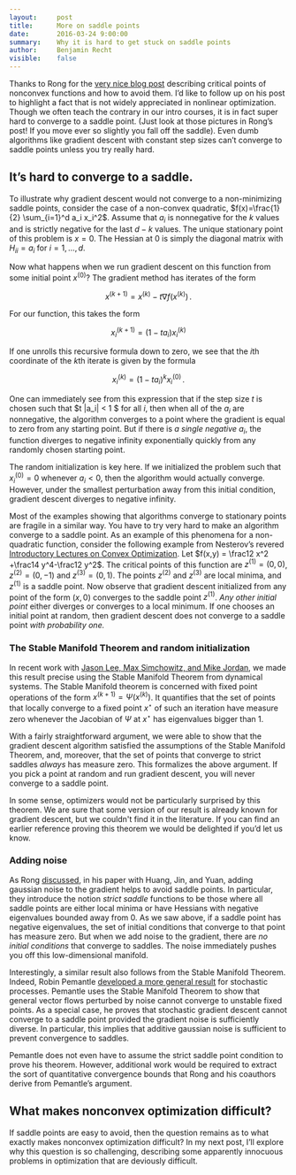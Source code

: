```yaml
---
layout:     post
title:      More on saddle points
date:       2016-03-24 9:00:00
summary:    Why it is hard to get stuck on saddle points
author:     Benjamin Recht
visible:    false
---
```


Thanks to Rong for the [very nice blog post](http://www.offconvex.org/2016/03/22/saddlepoints/) describing critical points of nonconvex functions and how to avoid them. I’d like to follow up on his post to highlight a fact that is not widely appreciated in nonlinear optimization. Though we often teach the contrary in our intro courses, it is in fact super hard to converge to a saddle point. (Just look at those pictures in Rong’s post!  If you move ever so slightly you fall off the saddle).  Even dumb algorithms like gradient descent with constant step sizes can’t converge to saddle points unless you try really hard.

## It’s hard to converge to a saddle.

To illustrate why gradient descent would not converge to a non-minimizing saddle points, consider the case of a non-convex quadratic, $f(x)=\frac{1}{2} \sum_{i=1}^d a_i x_i^2$.  Assume that $a_i$ is nonnegative for the $k$ values and is strictly negative for the last $d-k$ values.  The unique stationary point of this problem is $x=0$.  The Hessian at $0$ is simply the diagonal matrix with $H_{ii} = a_i$ for $i=1,\ldots,d$.  

Now what happens when we run gradient descent on this function from some initial point $x^{(0)}?$  The gradient method has iterates of the form

$$
	x^{(k+1)} = x^{(k)} - t \nabla f(x^{(k)})\,.
$$

For our function, this takes the form

$$
	x^{(k+1)}_i = (1- t a_i) x_i^{(k)}
$$

If one unrolls this recursive formula down to zero, we see that the $i$th coordinate of the $k$th iterate is given by the formula

$$
	x_{i}^{(k)} = (1-t a_i)^{k} x_i^{(0)}\,.
$$


One can immediately see from this expression that if the step size $t$ is chosen such 
that $t |a_i| < 1 $ 
for all $i$, then when all of the $a_i$ 
are nonnegative, the algorithm converges to a point where the gradient is equal to zero from any starting point.  But if there is *a single negative $a_i$*, the function diverges to negative infinity exponentially quickly from any randomly chosen starting point.

The random initialization is key here.  If we initialized the problem such that $x^{(0)}_i=0$ whenever $a_i<0$, then the algorithm would actually converge.  However, under the smallest perturbation away from this initial condition, gradient descent diverges to negative infinity.

Most of the examples showing that algorithms converge to stationary points are fragile in a similar way.  You have to try very hard to make an algorithm converge to a saddle point.  As an example of this phenomena for a non-quadratic function, consider the following example from Nesterov’s revered [Introductory Lectures on Convex Optimization](http://www.springer.com/us/book/9781402075537). Let $f(x,y) = \frac12 x^2 +\frac14 y^4-\frac12 y^2$.  The critical points of this function are $z^{(1)}= (0,0)$, $z^{(2)} = (0,-1)$ and $z^{(3)} = (0,1)$.  The points $z^{(2)}$ and $z^{(3)}$ are local minima, and $z^{(1)}$ is a saddle point.  Now observe that gradient descent initialized from any point of the form $(x,0)$ converges to the saddle point $z^{(1)}$. *Any other initial point* either diverges or converges to a local minimum.  If one chooses an initial point at random, then gradient descent does not converge to a saddle point *with probability one.*

### The Stable Manifold Theorem and random initialization
 
In recent work with [Jason Lee, Max Simchowitz, and Mike Jordan](http://arxiv.org/abs/1602.04915), we made this result precise using the Stable Manifold Theorem from dynamical systems.  The Stable Manifold theorem is concerned with fixed point operations of the form $x^{(k+1)} = \Psi(x^{(k)})$.  It quantifies that the set of points that locally converge to a fixed point $x^{\star}$ of such an iteration have measure zero whenever the Jacobian of $\Psi$ at $x^{\star}$ has eigenvalues bigger than 1.

With a fairly straightforward argument, we were able to show that the gradient descent algorithm satisfied the assumptions of the Stable Manifold Theorem, and, moreover, that the set of points that converge to strict saddles *always* has measure zero.  This formalizes the above argument.  If you pick a point at random and run gradient descent, you will never converge to a saddle point.

In some sense, optimizers would not be particularly surprised by this theorem.  We are sure that some version of our result is already known for gradient descent, but we couldn't find it in the literature.  If you can find an earlier reference proving this theorem we would be delighted if you’d let us know.

### Adding noise

As Rong [discussed](http://www.offconvex.org/2016/03/22/saddlepoints/), in his paper with Huang, Jin, and Yuan, adding gaussian noise to the gradient helps to avoid saddle points.  In particular, they introduce the notion *strict saddle* functions to be those where all saddle points are either local minima or have Hessians with negative eigenvalues bounded away from 0.  As we saw above, if a saddle point has negative eigenvalues, the set of initial conditions that converge to that point has measure zero.  But when we add noise to the gradient, there are *no initial conditions* that converge to saddles.  The noise immediately pushes you off this low-dimensional manifold. 

Interestingly, a similar result also follows from the Stable Manifold Theorem. Indeed, Robin Pemantle [developed a more general result](https://www.math.upenn.edu/~pemantle/papers/nonconvergence.pdf) for stochastic processes.  Pemantle uses the Stable Manifold Theorem to show that general vector flows perturbed by noise cannot converge to unstable fixed points. As a special case, he proves that stochastic gradient descent cannot converge to a saddle point provided the gradient noise is sufficiently diverse.  In particular, this implies that additive gaussian noise is sufficient to prevent convergence to saddles.

Pemantle does not even have to assume the strict saddle point condition to prove his theorem.  However, additional work would be required to extract the sort of quantitative convergence bounds that Rong and his coauthors derive from Pemantle’s argument.

## What makes nonconvex optimization difficult?

If saddle points are easy to avoid, then the question remains as to what exactly makes nonconvex optimization difficult?  In my next post, I’ll explore why this question is so challenging, describing some apparently innocuous problems in optimization that are deviously difficult.
